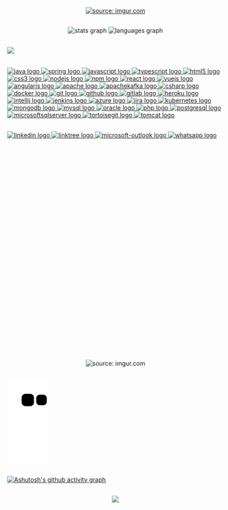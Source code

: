 <div align="center">
   <a href="https://imgur.com/WjhEmUW"><img src="https://i.imgur.com/WjhEmUW.png" title="source: imgur.com" /></a>
</div>

##

<div align="center">
  <img src="https://github-readme-stats.vercel.app/api?username=wolwerr&show_icons=true&bg_color=00000000" height="150" alt="stats graph"  />
  <img src="https://github-readme-stats.vercel.app/api/top-langs?username=wolwerr&locale=en&hide_title=false&layout=compact&card_width=320&langs_count=5&bg_color=00000000&hide_border=false" height="150" alt="languages graph"  />
</div>

##

 <p>
  <a href="https://github.com/wolwerr"><img src="https://readme-typing-svg.herokuapp.com/?lines=Software%20Engineer&font=Fira%20Code&center=true&width=440&height=45&color=bluevCenter=true&size=22"  ></a>
</p>

##

<div align="left">
  <a href="https://java.com" target="_blank"><a href="https://java.com/" target="_blank"><img src="https://cdn.jsdelivr.net/gh/devicons/devicon/icons/java/java-original.svg" height="40" width="52" alt="java logo"  />
  <a href="https://spring.io/" target="_blank"><img src="https://cdn.jsdelivr.net/gh/devicons/devicon/icons/spring/spring-original.svg" height="40" width="52" alt="spring logo"  />
  <a href="https://www.javascript.com/" target="_blank"><img src="https://cdn.jsdelivr.net/gh/devicons/devicon/icons/javascript/javascript-original.svg" height="40" width="52" alt="javascript logo"  />
  <a href="https://www.typescriptlang.org/" target="_blank"><img src="https://cdn.jsdelivr.net/gh/devicons/devicon/icons/typescript/typescript-original.svg" height="40" width="52" alt="typescript logo"  />
  <a href="https://html.com/" target="_blank"><img src="https://cdn.jsdelivr.net/gh/devicons/devicon/icons/html5/html5-original.svg" height="40" width="52" alt="html5 logo"  />
  <a href="https://www.w3.org/Style/CSS/Overview.en.html" target="_blank"><img src="https://cdn.jsdelivr.net/gh/devicons/devicon/icons/css3/css3-original.svg" height="40" width="52" alt="css3 logo"  />
   <a href="https://nodejs.org/en/" target="_blank"><img src="https://cdn.jsdelivr.net/gh/devicons/devicon/icons/nodejs/nodejs-original.svg" height="40" width="52" alt="nodejs logo"  />
  <a href="https://www.npmjs.com/" target="_blank"><img src="https://cdn.jsdelivr.net/gh/devicons/devicon/icons/npm/npm-original-wordmark.svg" height="40" width="52" alt="npm logo"  />
  <a href="https://reactjs.org/" target="_blank"><img src="https://cdn.jsdelivr.net/gh/devicons/devicon/icons/react/react-original.svg" height="40" width="52" alt="react logo"  />
    <a href="https://vuejs.org/" target="_blank"><img src="https://cdn.jsdelivr.net/gh/devicons/devicon/icons/vuejs/vuejs-original.svg" height="40" width="52" alt="vuejs logo"  />
  <a href="https://angular.io/" target="_blank"><img src="https://cdn.jsdelivr.net/gh/devicons/devicon/icons/angularjs/angularjs-original.svg" height="40" width="52" alt="angularjs logo"  />
  <a href="https://www.apache.org/" target="_blank"><img src="https://cdn.jsdelivr.net/gh/devicons/devicon/icons/apache/apache-original.svg" height="40" width="52" alt="apache logo"  />
  <a href="https://www.confluent.io/lp/apache-kafka" target="_blank"><img src="https://cdn.jsdelivr.net/gh/devicons/devicon/icons/apachekafka/apachekafka-original.svg" height="40" width="52" alt="apachekafka logo"  />
  <a href="https://docs.microsoft.com/en-us/dotnet/csharp/" target="_blank"><img src="https://cdn.jsdelivr.net/gh/devicons/devicon/icons/csharp/csharp-original.svg" height="40" width="52" alt="csharp logo"  />
  <a href="https://www.docker.com/" target="_blank"><img src="https://cdn.jsdelivr.net/gh/devicons/devicon/icons/docker/docker-original.svg" height="40" width="52" alt="docker logo"  />
  <a href="https://git-scm.com/" target="_blank"><img src="https://cdn.jsdelivr.net/gh/devicons/devicon/icons/git/git-original.svg" height="40" width="52" alt="git logo"  />
  <a href="https://github.com/" target="_blank"><img src="https://cdn.jsdelivr.net/gh/devicons/devicon/icons/github/github-original.svg" height="40" width="52" alt="github logo"  />
  <a href="https://about.gitlab.com/" target="_blank"><img src="https://cdn.jsdelivr.net/gh/devicons/devicon/icons/gitlab/gitlab-original.svg" height="40" width="52" alt="gitlab logo"  />
  <a href="https://id.heroku.com/login" target="_blank"><img src="https://cdn.jsdelivr.net/gh/devicons/devicon/icons/heroku/heroku-original.svg" height="40" width="52" alt="heroku logo"  />
  <a href="https://www.jetbrains.com/idea/" target="_blank"><img src="https://cdn.jsdelivr.net/gh/devicons/devicon/icons/intellij/intellij-original.svg" height="40" width="52" alt="intellij logo"  />
  <a href="https://www.jenkins.io/" target="_blank"><img src="https://cdn.jsdelivr.net/gh/devicons/devicon/icons/jenkins/jenkins-line.svg" height="40" width="52" alt="jenkins logo"  />
  <a href="https://azure.microsoft.com/en-us/" target="_blank"><img src="https://cdn.jsdelivr.net/gh/devicons/devicon/icons/azure/azure-original.svg" height="40" width="52" alt="azure logo"  />
  <a href="https://www.atlassian.com/br/software/jira" target="_blank"><img src="https://cdn.jsdelivr.net/gh/devicons/devicon/icons/jira/jira-original.svg" height="40" width="52" alt="jira logo"  />
  <a href="https://cloud.google.com/learn/what-is-kubernetes" target="_blank"><img src="https://cdn.jsdelivr.net/gh/devicons/devicon/icons/kubernetes/kubernetes-plain.svg" height="40" width="52" alt="kubernetes logo"  />
  <a href="https://www.mongodb.com/" target="_blank"><img src="https://cdn.jsdelivr.net/gh/devicons/devicon/icons/mongodb/mongodb-original.svg" height="40" width="52" alt="mongodb logo"  />
  <a href="https://www.mysql.com/" target="_blank"><img src="https://cdn.jsdelivr.net/gh/devicons/devicon/icons/mysql/mysql-original.svg" height="40" width="52" alt="mysql logo"  />
  <a href="https://www.oracle.com/" target="_blank"><img src="https://cdn.jsdelivr.net/gh/devicons/devicon/icons/oracle/oracle-original.svg" height="40" width="52" alt="oracle logo"  />
  <a href="https://www.php.net/" target="_blank"><img src="https://cdn.jsdelivr.net/gh/devicons/devicon/icons/php/php-original.svg" height="40" width="52" alt="php logo"  />
  <a href="https://www.postgresql.org/" target="_blank"><img src="https://cdn.jsdelivr.net/gh/devicons/devicon/icons/postgresql/postgresql-original.svg" height="40" width="52" alt="postgresql logo"  />
  <a href="https://www.microsoft.com/en-us/sql-server/sql-server-downloads" target="_blank"><img src="https://cdn.jsdelivr.net/gh/devicons/devicon/icons/microsoftsqlserver/microsoftsqlserver-plain.svg" height="40" width="52" alt="microsoftsqlserver logo"  />
  <a href="https://tortoisesvn.net/" target="_blank"><img src="https://cdn.jsdelivr.net/gh/devicons/devicon/icons/tortoisegit/tortoisegit-original.svg" height="40" width="52" alt="tortoisegit logo"  />
  <a href="https://tomcat.apache.org/" target="_blank"><img src="https://cdn.jsdelivr.net/gh/devicons/devicon/icons/tomcat/tomcat-original.svg" height="40" width="52" alt="tomcat logo"  />
</div>

##

<div align="left">
  <a href="https://www.linkedin.com/in/ricardolmachado/" target="_blank">
    <img src="https://img.shields.io/static/v1?message=LinkedIn&logo=linkedin&label=&color=0077B5&logoColor=white&labelColor=&style=for-the-badge" height="40" alt="linkedin logo"  />
  </a>
  <a href="https://beacons.ai/RicardoLMachado" target="_blank">
    <img src="https://img.shields.io/static/v1?message=Linktree&logo=linktree&label=&color=1de9b6&logoColor=white&labelColor=&style=for-the-badge" height="40" alt="linktree logo"  />
  </a>
  <a href= "mailto:ricardo@dtmm.com.br" target="_blank">
    <img src="https://img.shields.io/static/v1?message=Outlook&logo=microsoft-outlook&label=&color=0078D4&logoColor=white&labelColor=&style=for-the-badge" height="40" alt="microsoft-outlook logo"  />
  </a>
   <a href="https://api.whatsapp.com/send?phone=5519991927277" target="_blank">
    <img src="https://img.shields.io/static/v1?message=Whatsapp&logo=whatsapp&label=&color=25D366&logoColor=white&labelColor=&style=for-the-badge" height="40" alt="whatsapp logo"  />
  </a>
</div>

##

<div align="center">
   <img height="500em" <a href="https://imgur.com/A6uiN0R"><img src="https://i.imgur.com/A6uiN0R.gif" title="source: imgur.com" /></a>
</div>

##

![Snake animation](https://github.com/rafaballerini/rafaballerini/blob/output/github-contribution-grid-snake.svg)

##
     
[![Ashutosh's github activity graph](https://github-readme-activity-graph.cyclic.app/graph?username=wolwerr&theme=react-dark)]([https://github.com/ashutosh00710/github-readme-activity-graph](https://www.linkedin.com/in/ricardolmachado/))

##
     
<div align="center">
  <a href="https://github.com/wolwerr/" target="_blank"><img src="https://profile-counter.glitch.me/wolwerr/count.svg?"  />
</div> 
 
##  

